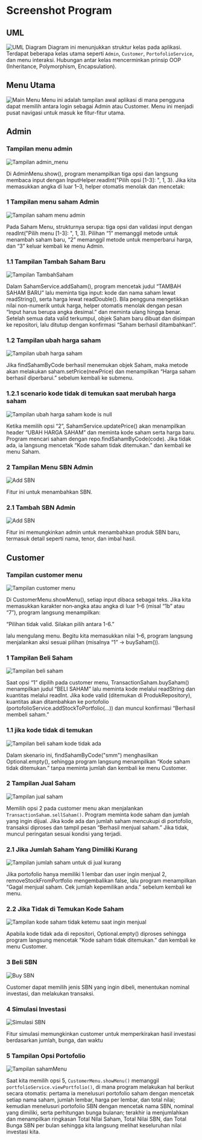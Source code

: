 # Screenshot Program

## UML
![UML Diagram](investasi/ReadME/UML.png)
Diagram ini menunjukkan struktur kelas pada aplikasi. Terdapat beberapa kelas utama seperti `Admin`, `Customer`, `PortofolioService`, dan menu interaksi. Hubungan antar kelas mencerminkan prinsip OOP (Inheritance, Polymorphism, Encapsulation).

## Menu Utama

![Main Menu](investasi/ReadME/Main_Menu.png)
Menu ini adalah tampilan awal aplikasi di mana pengguna dapat memilih antara login sebagai Admin atau Customer. Menu ini menjadi pusat navigasi untuk masuk ke fitur-fitur utama.

## Admin
### Tampilan menu admin
![Tampilan admin_menu](investasi/ReadME/admin_menu.png)

Di AdminMenu.show(), program menampilkan tiga opsi dan langsung membaca input dengan InputHelper.readInt("Pilih opsi [1-3]: ", 1, 3). Jika kita memasukkan angka di luar 1–3, helper otomatis menolak dan mencetak:

### 1 Tampilan menu saham Admin
![Tampilan saham menu admin](investasi/ReadME/Sahampict/admin/SahamMenu.png)

Pada Saham Menu, strukturnya serupa: tiga opsi dan validasi input dengan readInt("Pilih menu [1-3]: ", 1, 3). Pilihan “1” memanggil metode untuk menambah saham baru, “2” memanggil metode untuk memperbarui harga, dan “3” keluar kembali ke menu Admin.

### 1.1 Tampilan Tambah Saham Baru
![Tampilan TambahSaham](investasi/ReadME/Sahampict/admin/TambahSahamBaru.png)

Dalam SahamService.addSaham(), program mencetak judul “TAMBAH SAHAM BARU” lalu meminta tiga input: kode dan nama saham lewat readString(), serta harga lewat readDouble(). Bila pengguna mengetikkan nilai non-numerik untuk harga, helper otomatis menolak dengan pesan “Input harus berupa angka desimal.” dan meminta ulang hingga benar. Setelah semua data valid terkumpul, objek Saham baru dibuat dan disimpan ke repositori, lalu ditutup dengan konfirmasi “Saham berhasil ditambahkan!”.

### 1.2 Tampilan ubah harga saham
![Tampilan ubah harga saham](investasi/ReadME/Sahampict/admin/UbahHargaSaham.png)

Jika findSahamByCode berhasil menemukan objek Saham, maka metode akan melakukan saham.setPrice(newPrice) dan menampilkan “Harga saham berhasil diperbarui.” sebelum kembali ke submenu.

### 1.2.1 scenario kode tidak di temukan saat merubah harga saham
![Tampilan ubah harga saham kode is null](investasi/ReadME/Sahampict/admin/UbahHargaSahamKodeIsNull.png)

Ketika memilih opsi “2”, SahamService.updatePrice() akan menampilkan header “UBAH HARGA SAHAM” dan meminta kode saham serta harga baru. Program mencari saham dengan repo.findSahamByCode(code). Jika tidak ada, ia langsung mencetak “Kode saham tidak ditemukan.” dan kembali ke menu Saham.


### 2 Tampilan Menu SBN Admin

![Add SBN](investasi/ReadME/SBNpict/admin/SBN_Admin_Menu.png)

Fitur ini untuk menambahkan SBN.

### 2.1 Tambah SBN Admin

![Add SBN](investasi/ReadME/SBNpict/admin/add_SBN.png)

Fitur ini memungkinkan admin untuk menambahkan produk SBN baru, termasuk detail seperti nama, tenor, dan imbal hasil.


## Customer
### Tampilan customer menu
![Tampilan customer menu](investasi/ReadME/customer_menu.png)

Di CustomerMenu.showMenu(), setiap input dibaca sebagai teks. Jika kita memasukkan karakter non‐angka atau angka di luar 1–6 (misal “1b” atau “7”), program langsung menampilkan:

“Pilihan tidak valid. Silakan pilih antara 1-6.”

lalu mengulang menu. Begitu kita memasukkan nilai 1–6, program langsung menjalankan aksi sesuai pilihan (misalnya “1” -> buySaham()).

### 1 Tampilan Beli Saham
![Tampilan beli saham](investasi/ReadME/Sahampict/customer/berhasilbelisaham.png)

Saat opsi “1” dipilih pada customer menu, TransactionSaham.buySaham() menampilkan judul “BELI SAHAM” lalu meminta kode melalui readString dan kuantitas melalui readInt. Jika kode valid (ditemukan di ProdukRepository), kuantitas akan ditambahkan ke portofolio (portofolioService.addStockToPortfolio(...)) dan muncul konfirmasi “Berhasil membeli saham.”

### 1.1 jika kode tidak di temukan
![Tampilan beli saham kode tidak ada](investasi/ReadME/Sahampict/customer/kodesahamtidakditemukan.png)

Dalam skenario ini, findSahamByCode("smm") menghasilkan Optional.empty(), sehingga program langsung menampilkan “Kode saham tidak ditemukan.” tanpa meminta jumlah dan kembali ke menu Customer.

### 2 Tampilan Jual Saham
![Tampilan jual saham](investasi/ReadME/Sahampict/customer/berhasiljualsaham.png)

Memilih opsi 2 pada customer menu akan menjalankan `TransactionSaham.sellSaham()`. Program meminta kode saham dan jumlah yang ingin dijual. Jika kode ada dan jumlah saham mencukupi di portofolio, transaksi diproses dan tampil pesan “Berhasil menjual saham.” Jika tidak, muncul peringatan sesuai kondisi yang terjadi.

### 2.1 Jika Jumlah Saham Yang Dimiliki Kurang
![Tampilan jumlah saham untuk di jual kurang](investasi/ReadME/Sahampict/customer/jumlahsahamkurang.png)

Jika portofolio hanya memiliki 1 lembar dan user ingin menjual 2, removeStockFromPortfolio mengembalikan false, lalu program menampilkan “Gagal menjual saham. Cek jumlah kepemilikan anda.” sebelum kembali ke menu.

### 2.2 Jika Tidak di Temukan Kode Saham
![Tampilan kode saham tidak ketemu saat ingin menjual](investasi/ReadME/Sahampict/customer/kodesahamtidakditemukan.png)

Apabila kode tidak ada di repositori, Optional.empty() diproses sehingga program langsung mencetak “Kode saham tidak ditemukan.” dan kembali ke menu Customer.

### 3 Beli SBN

![Buy SBN](investasi/ReadME/SBNpict/customer/Buy_SBN.png)

Customer dapat memilih jenis SBN yang ingin dibeli, menentukan nominal investasi, dan melakukan transaksi.

### 4 Simulasi Investasi

![Simulasi SBN](investasi/ReadME/SBNpict/customer/SBN_Simulation.png)

Fitur simulasi memungkinkan customer untuk memperkirakan hasil investasi berdasarkan jumlah, bunga, dan waktu

### 5 Tampilan Opsi Portofolio
![Tampilan sahamMenu](investasi/ReadME/portofolio.png)

Saat kita memilih opsi 5, `CustomerMenu.showMenu()` memanggil `portfolioService.viewPortfolio()`, di mana program melakukan hal berikut secara otomatis: pertama ia menelusuri portofolio saham dengan mencetak setiap nama saham, jumlah lembar, harga per lembar, dan total nilai; kemudian menelusuri portofolio SBN dengan mencetak nama SBN, nominal yang dimiliki, serta perhitungan bunga bulanan; terakhir ia menjumlahkan dan menampilkan ringkasan Total Nilai Saham, Total Nilai SBN, dan Total Bunga SBN per bulan sehingga kita langsung melihat keseluruhan nilai investasi kita.

